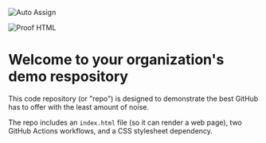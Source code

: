 ![Auto Assign](https://github.com/Beylikduzu78/demo-repository/actions/workflows/auto-assign.yml/badge.svg)

![Proof HTML](https://github.com/Beylikduzu78/demo-repository/actions/workflows/proof-html.yml/badge.svg)

# Welcome to your organization's demo respository
This code repository (or "repo") is designed to demonstrate the best GitHub has to offer with the least amount of noise.

The repo includes an `index.html` file (so it can render a web page), two GitHub Actions workflows, and a CSS stylesheet dependency.

